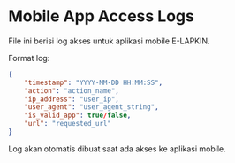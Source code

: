 # Mobile App Access Logs

File ini berisi log akses untuk aplikasi mobile E-LAPKIN.

Format log:
```json
{
    "timestamp": "YYYY-MM-DD HH:MM:SS",
    "action": "action_name",
    "ip_address": "user_ip",
    "user_agent": "user_agent_string",
    "is_valid_app": true/false,
    "url": "requested_url"
}
```

Log akan otomatis dibuat saat ada akses ke aplikasi mobile.
